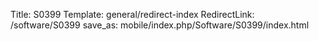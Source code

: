 Title: S0399
Template: general/redirect-index
RedirectLink: /software/S0399
save_as: mobile/index.php/Software/S0399/index.html